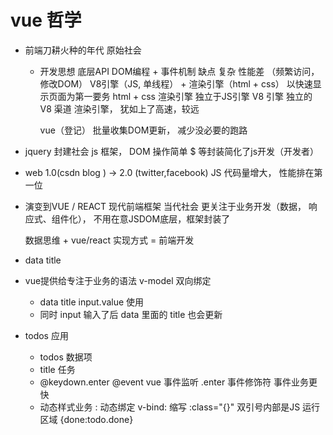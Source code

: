 # vue 哲学

- 前端刀耕火种的年代  原始社会
  - 开发思想
    底层API DOM编程 + 事件机制 
    缺点 复杂
    性能差 （频繁访问，修改DOM）
    V8引擎（JS, 单线程） + 渲染引擎（html + css）
    以快速显示页面为第一要务 html + css 渲染引擎 独立于JS引擎
    V8 引擎 独立的   V8 渠道 渲染引擎， 犹如上了高速，较远

    vue（登记） 批量收集DOM更新， 减少没必要的跑路

- jquery 封建社会
  js 框架， DOM 操作简单 
  $ 等封装简化了js开发（开发者）

- web 1.0(csdn blog ) -> 2.0 (twitter,facebook)
  JS 代码量增大， 性能排在第一位


- 演变到VUE / REACT 现代前端框架 当代社会
  更关注于业务开发（数据， 响应式、组件化）， 不用在意JSDOM底层，框架封装了

  数据思维 +  vue/react 实现方式  = 前端开发

- data  title 
- vue提供给专注于业务的语法 v-model 双向绑定
  - data title input.value 使用
  - 同时 input 输入了后 data 里面的 title 也会更新

- todos 应用
  - todos 数据项
  - title  任务
  - @keydown.enter @event vue 事件监听
    .enter 事件修饰符  事件业务更快
  - 动态样式业务 
    : 动态绑定  v-bind: 缩写
    :class="{}"  双引号内部是JS 运行区域
    {done:todo.done}
  
